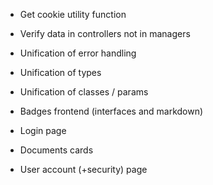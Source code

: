 - Get cookie utility function
- Verify data in controllers not in managers
- Unification of error handling
- Unification of types
- Unification of classes / params

- Badges frontend (interfaces and markdown)
- Login page
- Documents cards
- User account (+security) page
